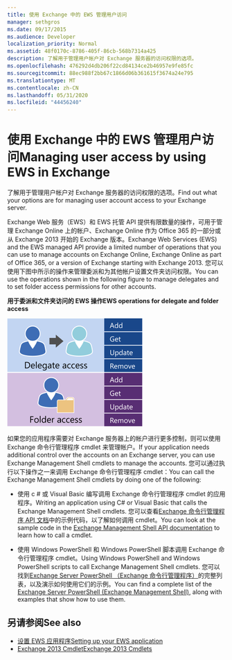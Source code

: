```yaml
---
title: 使用 Exchange 中的 EWS 管理用户访问
manager: sethgros
ms.date: 09/17/2015
ms.audience: Developer
localization_priority: Normal
ms.assetid: 48f0170c-8786-405f-86cb-568b7314a425
description: 了解用于管理用户帐户对 Exchange 服务器的访问权限的选项。
ms.openlocfilehash: 476292d4db206f22cd84134ce2b46957e9fe85fc
ms.sourcegitcommit: 88ec988f2bb67c1866d06b361615f3674a24e795
ms.translationtype: MT
ms.contentlocale: zh-CN
ms.lasthandoff: 05/31/2020
ms.locfileid: "44456240"
---
```

# <a name="managing-user-access-by-using-ews-in-exchange"></a><span data-ttu-id="66432-103">使用 Exchange 中的 EWS 管理用户访问</span><span class="sxs-lookup"><span data-stu-id="66432-103">Managing user access by using EWS in Exchange</span></span>

<span data-ttu-id="66432-104">了解用于管理用户帐户对 Exchange 服务器的访问权限的选项。</span><span class="sxs-lookup"><span data-stu-id="66432-104">Find out what your options are for managing user account access to your Exchange server.</span></span>
  
<span data-ttu-id="66432-105">Exchange Web 服务（EWS）和 EWS 托管 API 提供有限数量的操作，可用于管理 Exchange Online 上的帐户、Exchange Online 作为 Office 365 的一部分或从 Exchange 2013 开始的 Exchange 版本。</span><span class="sxs-lookup"><span data-stu-id="66432-105">Exchange Web Services (EWS) and the EWS managed API provide a limited number of operations that you can use to manage accounts on Exchange Online, Exchange Online as part of Office 365, or a version of Exchange starting with Exchange 2013.</span></span> <span data-ttu-id="66432-106">您可以使用下图中所示的操作来管理委派和为其他帐户设置文件夹访问权限。</span><span class="sxs-lookup"><span data-stu-id="66432-106">You can use the operations shown in the following figure to manage delegates and to set folder access permissions for other accounts.</span></span> 
  
<span data-ttu-id="66432-107">**用于委派和文件夹访问的 EWS 操作**</span><span class="sxs-lookup"><span data-stu-id="66432-107">**EWS operations for delegate and folder access**</span></span>

![EWS 用户管理选项。](media/Exchange_ManagingUserAccess_1.png)
  
<span data-ttu-id="66432-109">如果您的应用程序需要对 Exchange 服务器上的帐户进行更多控制，则可以使用 Exchange 命令行管理程序 cmdlet 来管理帐户。</span><span class="sxs-lookup"><span data-stu-id="66432-109">If your application needs additional control over the accounts on an Exchange server, you can use Exchange Management Shell cmdlets to manage the accounts.</span></span> <span data-ttu-id="66432-110">您可以通过执行以下操作之一来调用 Exchange 命令行管理程序 cmdlet：</span><span class="sxs-lookup"><span data-stu-id="66432-110">You can call the Exchange Management Shell cmdlets by doing one of the following:</span></span>
  
- <span data-ttu-id="66432-111">使用 c # 或 Visual Basic 编写调用 Exchange 命令行管理程序 cmdlet 的应用程序。</span><span class="sxs-lookup"><span data-stu-id="66432-111">Writing an application using C# or Visual Basic that calls the Exchange Management Shell cmdlets.</span></span> <span data-ttu-id="66432-112">您可以查看[Exchange 命令行管理程序 API 文档](../management/exchange-management-shell.md)中的示例代码，以了解如何调用 cmdlet。</span><span class="sxs-lookup"><span data-stu-id="66432-112">You can look at the sample code in the [Exchange Management Shell API documentation](../management/exchange-management-shell.md) to learn how to call a cmdlet.</span></span> 
    
- <span data-ttu-id="66432-113">使用 Windows PowerShell 和 Windows PowerShell 脚本调用 Exchange 命令行管理程序 cmdlet。</span><span class="sxs-lookup"><span data-stu-id="66432-113">Using Windows PowerShell and Windows PowerShell scripts to call Exchange Management Shell cmdlets.</span></span> <span data-ttu-id="66432-114">您可以找到[Exchange Server PowerShell （Exchange 命令行管理程序）](https://docs.microsoft.com/powershell/exchange/exchange-server/exchange-management-shell?view=exchange-ps)的完整列表，以及演示如何使用它们的示例。</span><span class="sxs-lookup"><span data-stu-id="66432-114">You can find a complete list of the [Exchange Server PowerShell (Exchange Management Shell)](https://docs.microsoft.com/powershell/exchange/exchange-server/exchange-management-shell?view=exchange-ps), along with examples that show how to use them.</span></span> 
    
## <a name="see-also"></a><span data-ttu-id="66432-115">另请参阅</span><span class="sxs-lookup"><span data-stu-id="66432-115">See also</span></span>

- [<span data-ttu-id="66432-116">设置 EWS 应用程序</span><span class="sxs-lookup"><span data-stu-id="66432-116">Setting up your EWS application</span></span>](setting-up-your-ews-application.md)   
- [<span data-ttu-id="66432-117">Exchange 2013 Cmdlet</span><span class="sxs-lookup"><span data-stu-id="66432-117">Exchange 2013 Cmdlets</span></span>](https://docs.microsoft.com/powershell/exchange/?view=exchange-ps)  
    

